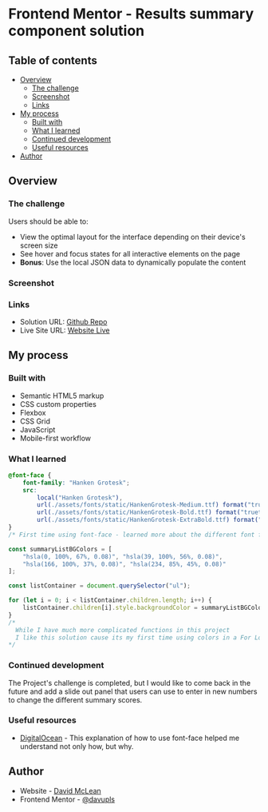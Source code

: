 # Frontend Mentor - Results summary component solution


## Table of contents

- [Overview](#overview)
  - [The challenge](#the-challenge)
  - [Screenshot](#screenshot)
  - [Links](#links)
- [My process](#my-process)
  - [Built with](#built-with)
  - [What I learned](#what-i-learned)
  - [Continued development](#continued-development)
  - [Useful resources](#useful-resources)
- [Author](#author)



## Overview

### The challenge

Users should be able to:

- View the optimal layout for the interface depending on their device's screen size
- See hover and focus states for all interactive elements on the page
- **Bonus**: Use the local JSON data to dynamically populate the content

### Screenshot



### Links

- Solution URL: [Github Repo](https://github.com/davupls/Result-Summary)
- Live Site URL: [Website Live](https://result-summary-zeta-nine.vercel.app/)

## My process

### Built with

- Semantic HTML5 markup
- CSS custom properties
- Flexbox
- CSS Grid
- JavaScript
- Mobile-first workflow

### What I learned

```css
@font-face {
    font-family: "Hanken Grotesk";
    src:
        local("Hanken Grotesk"),
        url(./assets/fonts/static/HankenGrotesk-Medium.ttf) format("truetype"),
        url(./assets/fonts/static/HankenGrotesk-Bold.ttf) format("truetype"),
        url(./assets/fonts/static/HankenGrotesk-ExtraBold.ttf) format("truetype");
}
/* First time using font-face - learned more about the different font formats */
```
```js
const summaryListBGColors = [
    "hsla(0, 100%, 67%, 0.08)", "hsla(39, 100%, 56%, 0.08)",
    "hsla(166, 100%, 37%, 0.08)", "hsla(234, 85%, 45%, 0.08)"
];

const listContainer = document.querySelector("ul");

for (let i = 0; i < listContainer.children.length; i++) {
    listContainer.children[i].style.backgroundColor = summaryListBGColors[i];
}
/* 
  While I have much more complicated functions in this project 
  I like this solution cause its my first time using colors in a For Loop
*/
```

### Continued development

The Project's challenge is completed, but I would like to come back in the future
and add a slide out panel that users can use to enter in new numbers to change the different summary scores.


### Useful resources

- [DigitalOcean](https://www.digitalocean.com/community/tutorials/how-to-load-and-use-custom-fonts-with-css#loading-a-self-hosted-font-with-font-face) - This explanation of how to use font-face helped me understand not only how, but why.

## Author

- Website - [David McLean](https://www.davidmlean.dev)
- Frontend Mentor - [@davupls](https://www.frontendmentor.io/profile/davupls)
